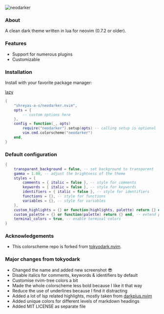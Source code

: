 ![neodarker](https://github.com/shreyas-a-s/neodarker.nvim/assets/137637016/b6b7c0c7-8912-4318-ba14-581554fd1781)

### About

A clean dark theme written in lua for neovim (0.7.2 or older).

### Features

- Support for numerous plugins
- Customizable

### Installation

Install with your favorite package manager:

[lazy](https://github.com/folke/lazy.nvim)

``` lua
{
    "shreyas-a-s/neodarker.nvim",
    opts = {
        -- custom options here
    },
    config = function(_, opts)
        require("neodarker").setup(opts) -- calling setup is optional
        vim.cmd.colorscheme("neodarker")
    end,
}
```

### Default configuration

```lua
{
    transparent_background = false, -- set background to transparent
    gamma = 1.00, -- adjust the brightness of the theme
    styles = {
        comments = { italic = false }, -- style for comments
        keywords = { italic = false }, -- style for keywords
        identifiers = { italic = false }, -- style for identifiers
        functions = {}, -- style for functions
        variables = {}, -- style for variables
    },
    custom_highlights = {} or function(highlights, palette) return {} end, -- extend highlights
    custom_palette = {} or function(palette) return {} end, -- extend palette
    terminal_colors = true, -- enable terminal colors
}
```

### Acknowledgements

- This colorscheme repo is forked from [tokyodark.nvim](https://github.com/tiagovla/tokyodark.nvim).

### Major changes from tokyodark
- Changed the name and added new screenshot 😎
- Disable italics for comments, keywords & identifiers by default
- Customise nvim-tree colors a bit
- Made the whole colorscheme less bold because I like it that way
- Reduce the use of underlines because I find it distracting
- Added a lot of lsp related highlights, mostly taken from [darkplus.nvim](https://github.com/LunarVim/darkplus.nvim)
- Added unique colors for different levels of markdown headings
- Added MIT LICENSE as separate file
